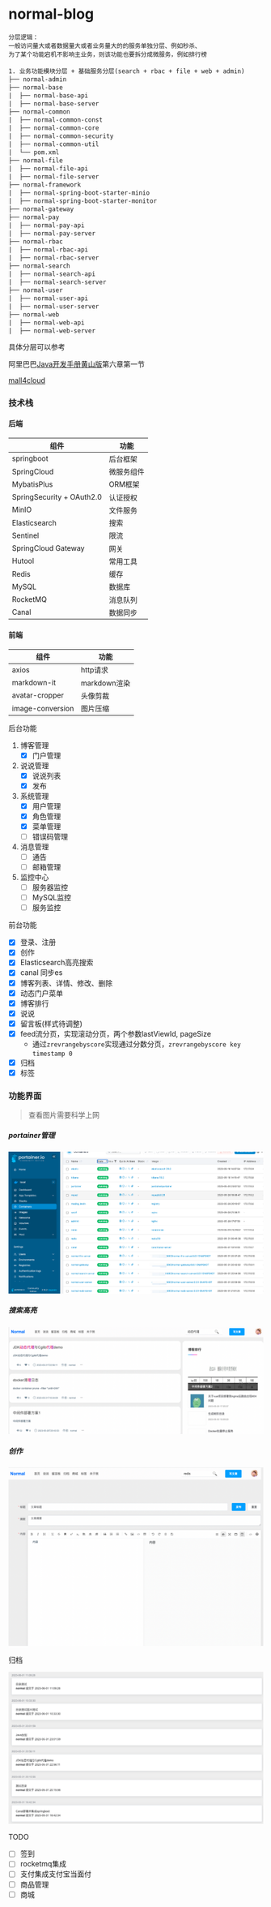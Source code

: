 # normal-blog

```text
分层逻辑：
一般访问量大或者数据量大或者业务量大的的服务单独分层、例如秒杀、
为了某个功能宕机不影响主业务，则该功能也要拆分成微服务，例如排行榜

1. 业务功能模块分层 + 基础服务分层(search + rbac + file + web + admin)
├── normal-admin
├── normal-base
|  ├── normal-base-api
|  ├── normal-base-server
├── normal-common
|  ├── normal-common-const
|  ├── normal-common-core
|  ├── normal-common-security
|  ├── normal-common-util
|  └── pom.xml
├── normal-file
|  ├── normal-file-api
|  ├── normal-file-server
├── normal-framework
|  ├── normal-spring-boot-starter-minio
|  ├── normal-spring-boot-starter-monitor
├── normal-gateway
├── normal-pay
|  ├── normal-pay-api
|  ├── normal-pay-server
├── normal-rbac
|  ├── normal-rbac-api
|  ├── normal-rbac-server
├── normal-search
|  ├── normal-search-api
|  ├── normal-search-server
├── normal-user
|  ├── normal-user-api
|  ├── normal-user-server
├── normal-web
|  ├── normal-web-api
|  ├── normal-web-server
```
具体分层可以参考

阿里巴巴[Java开发手册黄山版](https://github.com/alibaba/p3c/blob/master/Java%E5%BC%80%E5%8F%91%E6%89%8B%E5%86%8C(%E9%BB%84%E5%B1%B1%E7%89%88).pdf)第六章第一节

[mall4cloud](https://gitee.com/gz-yami/mall4cloud/blob/master/doc/%E4%BB%A3%E7%A0%81%E7%9B%AE%E5%BD%95%E7%BB%93%E6%9E%84/mall4cloud%E7%9B%AE%E5%BD%95%E7%BB%93%E6%9E%84.md)

### 技术栈

#### 后端

| 组件                        | 功能 |
|---------------------------|----|
| springboot                | 后台框架 |
| SpringCloud               | 微服务组件 |
| MybatisPlus               | ORM框架 |
| SpringSecurity + OAuth2.0 | 认证授权 |
| MinIO                     | 文件服务 |
| Elasticsearch             | 搜索 |
| Sentinel                  | 限流 |
| SpringCloud Gateway       | 网关 |
| Hutool                    | 常用工具 |
| Redis                     | 缓存 |
| MySQL                     | 数据库 |
| RocketMQ                  | 消息队列 |
| Canal                     | 数据同步 |

#### 前端

| 组件               | 功能         |
|------------------|------------|
| axios            | http请求     |
| markdown-it      | markdown渲染 |
| avatar-cropper   | 头像剪裁       |
| image-conversion | 图片压缩       |

后台功能
1. 博客管理
    - [x] 门户管理
2. 说说管理
   - [x] 说说列表
   - [x] 发布
2. 系统管理
    - [x] 用户管理
    - [x] 角色管理
    - [x] 菜单管理
    - [ ] 错误码管理
4. 消息管理
   - [ ] 通告
   - [ ] 邮箱管理
5. 监控中心
   - [ ] 服务器监控
   - [ ] MySQL监控
   - [ ] 服务监控

前台功能
- [x] 登录、注册
- [x] 创作
- [x] Elasticsearch高亮搜索
- [x] canal 同步es
- [x] 博客列表、详情、修改、删除
- [x] 动态门户菜单
- [x] 博客排行
- [x] 说说
- [x] 留言板(样式待调整)
- [x] feed流分页，实现滚动分页，两个参数lastViewId, pageSize
    - 通过`zrevrangebyscore`实现通过分数分页，`zrevrangebyscore key timestamp 0 `
- [x] 归档
- [x] 标签

### 功能界面
> 查看图片需要科学上网
##### portainer管理
![img.png](doc/images/portainer.png)
##### 搜索高亮
![img.png](doc/images/proxy.png)
##### 创作

![img.png](./doc/images/write.png)

归档

![img.png](./doc/images/归档.png)

TODO
- [ ] 签到
- [ ] rocketmq集成
- [ ] 支付集成支付宝当面付
- [ ] 商品管理
- [ ] 商城
